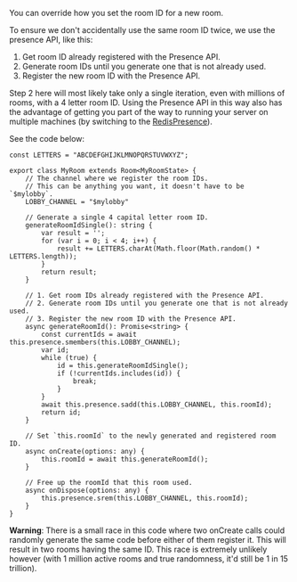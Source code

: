 You can override how you set the room ID for a new room.

To ensure we don't accidentally use the same room ID twice, we use the presence API, like this:

1. Get room ID already registered with the Presence API.
2. Generate room IDs until you generate one that is not already used.
3. Register the new room ID with the Presence API.

Step 2 here will most likely take only a single iteration, even with millions of rooms, with a 4 letter room ID. Using the Presence API in this way also has the advantage of getting you part of the way to running your server on multiple machines (by switching to the [RedisPresence](https://docs.colyseus.io/server/presence/#redispresence-clientopts)).

See the code below:
```
const LETTERS = "ABCDEFGHIJKLMNOPQRSTUVWXYZ";

export class MyRoom extends Room<MyRoomState> {
    // The channel where we register the room IDs.
    // This can be anything you want, it doesn't have to be `$mylobby`.
    LOBBY_CHANNEL = "$mylobby"

    // Generate a single 4 capital letter room ID.
    generateRoomIdSingle(): string {
        var result = '';
        for (var i = 0; i < 4; i++) {
            result += LETTERS.charAt(Math.floor(Math.random() * LETTERS.length));
        }
        return result;
    }

    // 1. Get room IDs already registered with the Presence API.
    // 2. Generate room IDs until you generate one that is not already used.
    // 3. Register the new room ID with the Presence API.
    async generateRoomId(): Promise<string> {
        const currentIds = await this.presence.smembers(this.LOBBY_CHANNEL);
        var id;
        while (true) {
            id = this.generateRoomIdSingle();
            if (!currentIds.includes(id)) {
                break;
            }
        }
        await this.presence.sadd(this.LOBBY_CHANNEL, this.roomId);
        return id;
    }

    // Set `this.roomId` to the newly generated and registered room ID.
    async onCreate(options: any) {
        this.roomId = await this.generateRoomId();
    }

    // Free up the roomId that this room used.
    async onDispose(options: any) {
        this.presence.srem(this.LOBBY_CHANNEL, this.roomId);
    }
}
```

**Warning**: There is a small race in this code where two onCreate calls could randomly generate the same code before either of them register it. This will result in two rooms having the same ID. This race is extremely unlikely however (with 1 million active rooms and true randomness, it'd still be 1 in 15 trillion).
